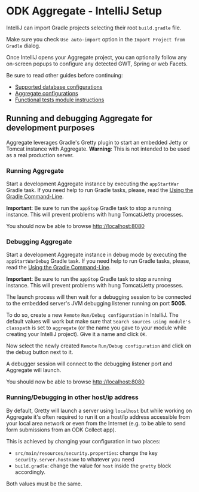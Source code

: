 # ODK Aggregate - IntelliJ Setup

IntelliJ can import Gradle projects selecting their root `build.gradle` file.

Make sure you check `Use auto-import` option in the `Import Project from Gradle` dialog.

Once IntelliJ opens your Aggregate project, you can optionally follow any on-screen popups to configure any detected GWT, Spring or web Facets.

Be sure to read other guides before continuing:

- [Supported database configurations][database_configurations]
- [Aggregate configurations][aggregate_config]
- [Functional tests module instructions][functional_tests_instructions]

## Running and debugging Aggregate for development purposes

Aggregate leverages Gradle's Gretty plugin to start an embedded Jetty or Tomcat instance with Aggregate. **Warning**: This is not intended to be used as a real production server.

### Running Aggregate 

Start a development Aggregate instance by executing the `appStartWar` Gradle task. If you need help to run Gradle tasks, please, read the [Using the Gradle Command-Line](https://docs.gradle.org/current/userguide/tutorial_gradle_command_line.html). 

**Important**: Be sure to run the `appStop` Gradle task to stop a running instance. This will prevent problems with hung Tomcat/Jetty processes.

You should now be able to browse [http://localhost:8080](http://localhost:8080)

### Debugging Aggregate

Start a development Aggregate instance in debug mode by executing the `appStartWarDebug` Gradle task. If you need help to run Gradle tasks, please, read the [Using the Gradle Command-Line](https://docs.gradle.org/current/userguide/tutorial_gradle_command_line.html).

**Important**: Be sure to run the `appStop` Gradle task to stop a running instance. This will prevent problems with hung Tomcat/Jetty processes.

The launch process will then wait for a debugging session to be connected to the embedded server's JVM debugging listener running on port **5005**. 

To do so, create a new `Remote` `Run/Debug configuration` in IntelliJ. The default values will work but make sure that `Search sources using module's classpath` is set to `aggregate` (or the name you gave to your module while creating your IntelliJ project). Give it a name and click `OK`.

Now select the newly created `Remote` `Run/Debug configuration` and click on the debug button next to it.

A debugger session will connect to the debugging listener port and Aggregate will launch.

You should now be able to browse [http://localhost:8080](http://localhost:8080)

### Running/Debugging in other host/ip address

By default, Gretty will launch a server using `localhost` but while working on Aggregate it's often required to run it on a host/ip address accessible from your local area network or even from the Internet (e.g. to be able to send form submissions from an ODK Collect app).

This is achieved by changing your configuration in two places:

- `src/main/resources/security.properties`: change the key `security.server.hostname` to whatever you need
- `build.gradle`: change the value for `host` inside the `gretty` block accordingly.

Both values must be the same. 






[database_configurations]: ./database_configurations.md
[functional_tests_instructions]: ../functionalTest/README.md
[aggregate_config]: ./aggregate_config.md